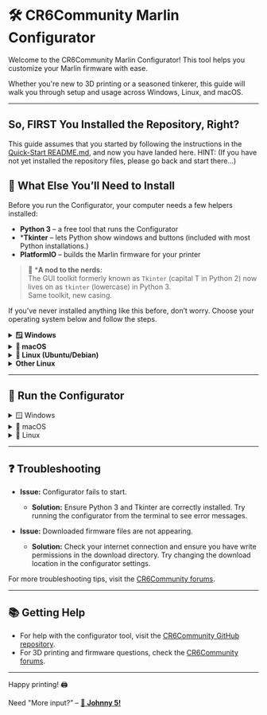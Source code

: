# 🛠️ CR6Community Marlin Configurator

Welcome to the CR6Community Marlin Configurator! This tool helps you customize your Marlin firmware with ease.  

Whether you're new to 3D printing or a seasoned tinkerer, this guide will walk you through setup and usage across Windows, Linux, and macOS.

---

## So, FIRST You Installed the Repository, Right?
This guide assumes that you started by following the instructions in the [Quick-Start README.md](https://github.com/Thinkersbluff/CR6Community-Marlin_TB/blob/main/docs/quick-start/readme.md), and now you have landed here.
HINT: (If you have not yet installed the repository files, please go back and start there...)

## 🧰 What Else You’ll Need to Install
Before you run the Configurator, your computer needs a few helpers installed:
- **Python 3** – a free tool that runs the Configurator
- ***Tkinter** – lets Python show windows and buttons (included with most Python installations.)
- **PlatformIO** – builds the Marlin firmware for your printer
> 🧠 ***A nod to the nerds:**  
> The GUI toolkit formerly known as `Tkinter` (capital T in Python 2) now lives on as `tkinter` (lowercase) in Python 3.  
> Same toolkit, new casing.

If you’ve never installed anything like this before, don’t worry. Choose your operating system below and follow the steps.


<details>
<summary><strong>🪟 Windows</strong></summary>

## 1. Install Python and Tkinter
### Step-by-step Instructions
1. Download Python 3 from the [official website](https://www.python.org/downloads/).
2. Run the installer.  **Important:** On the first screen, check the box that says "Add Python to PATH".
3. Proceed with the installation. On the "Optional Features" screen, ensure that "tcl/tk and IDLE" is selected (this installs Tkinter).
4. After installation, open the Command Prompt (Windows+R, type cmd) and type this into the Command window:
   ```sh
   python --version
   ```
   You should see a confirmation appear in the Command Window showing the version of python that is now installed.

   Now type:
   ```sh
   python -m tkinter
   ```
   If a small window appears, Tkinter is working. If you get an error, rerun the installer and make sure "tcl/tk and IDLE" is checked.

### Troubleshooting
- If you see `ImportError: No module named '_tkinter'`, rerun the Python installer and select "Modify", then ensure "tcl/tk and IDLE" is checked.
- If `python` is not recognized, you may need to add Python to your PATH manually or use `py` instead of `python`.

## 2. Install PlatformIO

PlatformIO is required to build Marlin firmware from source. You can install it either as a Python package (for command-line use) or as a Visual Studio Code extension.

### Step-by-step Instructions
1. Open the Command Prompt (Windows+R, type `cmd`, press Enter).
2. Install PlatformIO globally:
   ```sh
   python -m pip install --user platformio
   ```
3. After installation, check that PlatformIO is available, by typing this into the Command Window:
   ```sh
   platformio --version
   ```
   You should see the version number printed in the Command Window. 
   
### Troubleshooting   
   If you get an error like 'platformio is not recognized', platformio may not yet be in the path.  Close and reopen your Command Prompt, or log out and back in, and retry.

</details>

<details>
<summary><strong>🍏 macOS</strong></summary>

## 1. Install Python and Tkinter
### Step-by-step Instructions
1. Open Terminal.
2. Check your Python version:
   ```sh
   python3 --version
   python3 -m tkinter
   ```
   If a small window appears, Tkinter is working. If not, install Python 3 from [python.org](https://www.python.org/downloads/).
3. If you use Homebrew, you can also install Python 3 with:
   ```sh
   brew install python3
   ```
### Troubleshooting
- If you see `ModuleNotFoundError: No module named 'tkinter'`, try reinstalling Python from python.org, as some Homebrew builds may lack Tkinter.

## 2. Install PlatformIO

PlatformIO is required to build Marlin firmware from source. 
You can install it as a Python package.

### Step-by-step Instructions

1. Open Terminal (`Cmd + Space`, type `Terminal`, press Enter).
2. Install PlatformIO using pip:
   ```sh
   python3 -m pip install --user platformio
   ```
   If you're using Homebrew Python, you may need to use pip3 directly:
   ```sh
   pip3 install --user platformio
   ```
   After installation, verify PlatformIO is available:
   ```sh
   platformio --version
   ```
   You should see the version number printed in the Terminal.

### Troubleshooting

If you get an error like 'platformio' command not found, it may not be in your shell’s PATH yet.
Close and reopen Terminal, or restart your computer.

If the issue persists, try running PlatformIO directly from its install location:
```sh
~/.local/bin/platformio --version
```
To permanently fix the PATH, add this line to your shell profile (~/.zprofile, ~/.bash_profile, or ~/.zshrc depending on your shell):
```sh
export PATH="$HOME/.local/bin:$PATH"
```
Then restart Terminal for the change to take effect.

</details>

<details>
<summary><strong>🐧 Linux (Ubuntu/Debian)</strong></summary>

## 1. Install Python and Tkinter
### Step-by-step Instructions
1. Open Terminal.
2. Update your package list:
   ```sh
   sudo apt update
   ```
3. Install Python 3 and Tkinter:
   ```sh
   sudo apt install python3 python3-tk
   ```
4. Check installation:
   ```sh
   python3 --version
   python3 -m tkinter
   ```
   If a small window appears, Tkinter is working.

### Troubleshooting
- If you see `ModuleNotFoundError: No module named 'tkinter'`, make sure you installed `python3-tk`.
- On other distributions, the package name may be `tk` or `tkinter`.

## 2. Install PlatformIO

PlatformIO is required to build Marlin firmware from source. You can install it either as a Python package (for command-line use) or as a Visual Studio Code extension.

### Step-by-step Instructions
1. Open the Command Prompt (Windows+R, type `cmd`, press Enter).
2. Install PlatformIO globally:
   ```sh
   python -m pip install --user platformio
   ```
3. After installation, check that PlatformIO is available, by typing this into the Command Window:
   ```sh
   platformio --version
   ```
   You should see the version number printed. If you get an error, close and reopen your Command Prompt, or log out and back in.

## Troubleshooting
If you get an error like 'platformio: command not found', it may not be in your shell’s PATH yet.
- Restart your terminal session — sometimes the PATH update takes effect only after logging out or reopening the terminal.
- Try running PlatformIO directly from its install location:
```sh
~/.local/bin/platformio --version
```
Add PlatformIO to your PATH manually by editing your shell profile. Depending on your shell, open one of the following files:

~/.bashrc (for Bash)

~/.zshrc (for Zsh)

~/.profile (for general login shells)

Then add this line at the end:
```sh
export PATH="$HOME/.local/bin:$PATH"
```
Apply the changes by running:
```sh
source ~/.bashrc
```
(or the appropriate file for your shell)

After that, retry:
```sh
platformio --version
```
You should see the version number printed. If not, double-check the installation path and shell configuration.

</details>

<details>
<summary><strong>Other Linux</strong></summary>

- Use your package manager to install Python 3 and Tkinter. For example, on Fedora:
  ```sh
  sudo dnf install python3 python3-tkinter
  ```
- On Arch Linux:
  ```sh
  sudo pacman -S python tk
  ```
- Always check with:
  ```sh
  python3 -m tkinter
  ```
### Troubleshooting

Rather than try to document precise instructions for troubleshooting installation on other multiple other Linux distros, I will leave you with these wisdoms and my best wishes:

🐧 Platform-Specific Considerations

1. Package Manager Differences

Ubuntu/Debian: Uses apt for installing dependencies.

Fedora/RHEL: Uses dnf or yum.

Arch Linux: Uses pacman.

If PlatformIO or Python dependencies were installed via a package manager, the install location might differ.

2. Shell Defaults

Ubuntu typically defaults to bash, while newer distros (like Fedora or Arch) may default to zsh or fish.

That affects which profile file you need to edit (.bashrc, .zshrc, etc.).

3. User Directory Structure

Some distros use different conventions for where user-installed binaries go. While ~/.local/bin is common, others might use:

~/bin

/usr/local/bin

Or even custom paths set by the user or system policies.

4. SELinux or AppArmor Restrictions

On Fedora or RHEL, SELinux might block execution from certain directories unless explicitly allowed.

Ubuntu uses AppArmor, which can also restrict access depending on the profile.

5. Systemd vs. Init

If you're automating PlatformIO tasks or launching services, the init system (e.g., systemd vs. SysVinit) might affect how you configure those.

</details>

---

## 🚀 Run the Configurator

<details>
<summary>🪟 Windows</summary>

**🟢 Option 1: Using the Terminal**

1. Press `Windows + R`, type `cmd`, and press Enter  
2. In the terminal window, type:
   ```sh
   cd "<your chosen folder>\CR6Community-Marlin_TB-main\tools\configurator"
   python -m configurator.py
   ```
3. Follow the on-screen instructions to select your firmware version and configuration options.
4. Once configured, download the customized firmware files.

**🟢 Option 2: Using the File Explorer**

1. Open File Explorer and navigate to the configurator folder:
   `<your chosen folder>\CR6Community-Marlin_TB-main\tools\configurator`
2. Double-click on `configurator.py` to run the tool.
3. Follow the on-screen instructions to select your firmware version and configuration options.
4. Once configured, download the customized firmware files.

</details>

<details>
<summary>🍏 macOS</summary>

**🟢 Option 1: Using the Terminal**

1. Open the Terminal application.
2. In the terminal window, type:
   ```sh
   cd "<your chosen folder>/CR6Community-Marlin_TB-main/tools/configurator"
   python3 -m configurator.py
   ```
3. Follow the on-screen instructions to select your firmware version and configuration options.
4. Once configured, download the customized firmware files.

**🟢 Option 2: Using the Finder**

1. Open Finder and navigate to the configurator folder:
   `<your chosen folder>/CR6Community-Marlin_TB-main/tools/configurator`
2. Double-click on `configurator.py` to run the tool.
3. Follow the on-screen instructions to select your firmware version and configuration options.
4. Once configured, download the customized firmware files.

</details>

<details>
<summary>🐧 Linux</summary>

**🟢 Option 1: Using the Terminal**

1. Open a terminal window.
2. In the terminal, type:
   ```sh
   cd "<your chosen folder>/CR6Community-Marlin_TB-main/tools/configurator"
   python3 -m configurator.py
   ```
3. Follow the on-screen instructions to select your firmware version and configuration options.
4. Once configured, download the customized firmware files.

**🟢 Option 2: Using the File Manager**

1. Open your file manager and navigate to the configurator folder:
   `<your chosen folder>/CR6Community-Marlin_TB-main/tools/configurator`
2. Double-click on `configurator.py` to run the tool.
3. Follow the on-screen instructions to select your firmware version and configuration options.
4. Once configured, download the customized firmware files.

</details>

---

## ❓ Troubleshooting

- **Issue:** Configurator fails to start.
  - **Solution:** Ensure Python 3 and Tkinter are correctly installed. Try running the configurator from the terminal to see error messages.

- **Issue:** Downloaded firmware files are not appearing.
  - **Solution:** Check your internet connection and ensure you have write permissions in the download directory. Try changing the download location in the configurator settings.

For more troubleshooting tips, visit the [CR6Community forums](https://community.cr6.com).

---

## 📚 Getting Help

- For help with the configurator tool, visit the [CR6Community GitHub repository](https://github.com/CR6Community/CR6Community-Marlin_TB/issues).
- For 3D printing and firmware questions, check the [CR6Community forums](https://community.cr6.com).

---

Happy printing! 🖨️


Need "More input?” – <a href="./README_tldr-not.md" title="Input overload initiated!">🤖 <strong>Johnny 5!</strong></a>